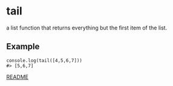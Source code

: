 # tail

a list function that returns everything but the first item of the list.

## Example

```
console.log(tail([4,5,6,7]))
#> [5,6,7]
```

[README](../../../README.md)
